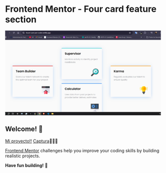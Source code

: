 # Frontend Mentor - Four card feature section

![Design preview for the Four card feature section coding challenge](/images/Captura.PNG)

## Welcome! 👋
[Mi proyecto!!](/images/Captura2.PNG)
[Captura](/images/Captura3.PNG)🚀🚀🚀


[Frontend Mentor](https://www.frontendmentor.io) challenges help you improve your coding skills by building realistic projects.


**Have fun building!** 🚀
